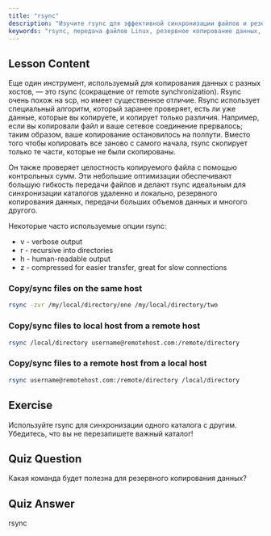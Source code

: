 ```yaml
---
title: "rsync"
description: "Изучите rsync для эффективной синхронизации файлов и резервного копирования в Linux. Разберитесь в удаленной и локальной передаче данных с помощью команд и опций rsync. Улучшите свои навыки работы с Linux!"
keywords: "rsync, передача файлов Linux, резервное копирование данных, синхронизация файлов, учебник Linux, команды rsync, для начинающих, руководство"
---
```


## Lesson Content

Еще один инструмент, используемый для копирования данных с разных хостов, — это rsync (сокращение от remote synchronization). Rsync очень похож на scp, но имеет существенное отличие. Rsync использует специальный алгоритм, который заранее проверяет, есть ли уже данные, которые вы копируете, и копирует только различия. Например, если вы копировали файл и ваше сетевое соединение прервалось; таким образом, ваше копирование остановилось на полпути. Вместо того чтобы копировать все заново с самого начала, rsync скопирует только те части, которые не были скопированы.

Он также проверяет целостность копируемого файла с помощью контрольных сумм. Эти небольшие оптимизации обеспечивают большую гибкость передачи файлов и делают rsync идеальным для синхронизации каталогов удаленно и локально, резервного копирования данных, передачи больших объемов данных и многого другого.

Некоторые часто используемые опции rsync:

- v - verbose output
- r - recursive into directories
- h - human-readable output
- z - compressed for easier transfer, great for slow connections

### Copy/sync files on the same host

```bash
rsync -zvr /my/local/directory/one /my/local/directory/two
```

### Copy/sync files to local host from a remote host

```bash
rsync /local/directory username@remotehost.com:/remote/directory
```

### Copy/sync files to a remote host from a local host

```bash
rsync username@remotehost.com:/remote/directory /local/directory
```

## Exercise

Используйте rsync для синхронизации одного каталога с другим. Убедитесь, что вы не перезапишете важный каталог!

## Quiz Question

Какая команда будет полезна для резервного копирования данных?

## Quiz Answer

rsync
